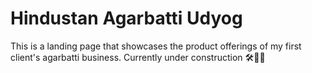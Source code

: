 # Hindustan Agarbatti Udyog
This is a landing page that showcases the product offerings of my first client's agarbatti business. Currently under construction 🛠👷‍♀️
